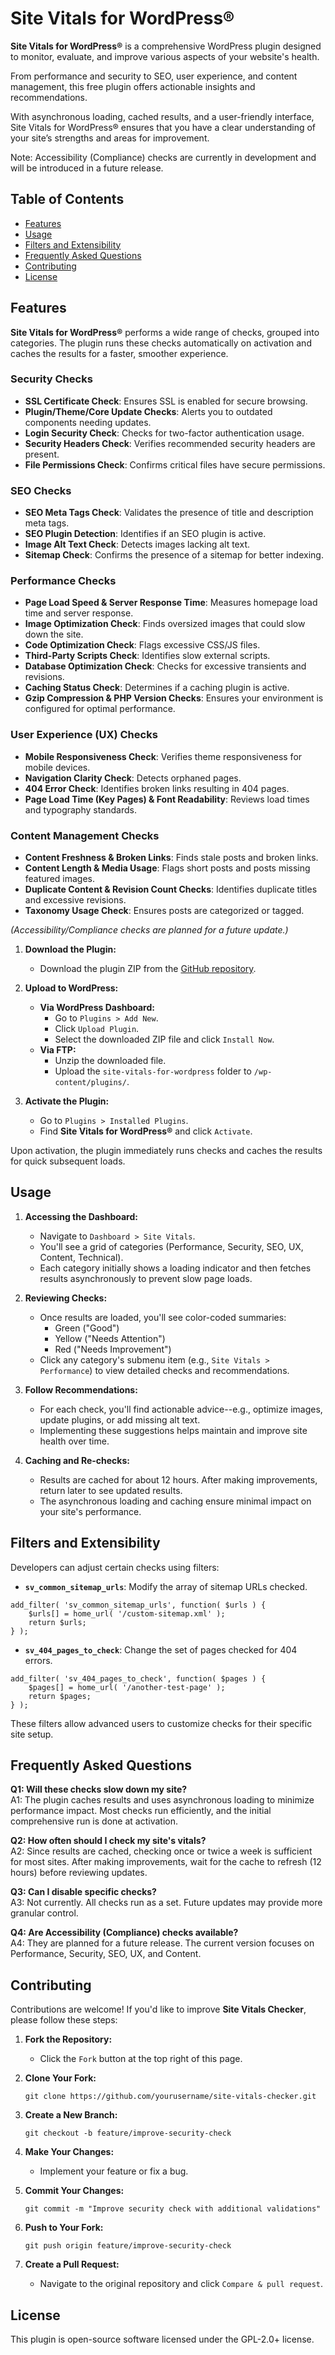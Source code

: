 # Site Vitals for WordPress®

**Site Vitals for WordPress®** is a comprehensive WordPress plugin designed to monitor, evaluate, and improve various aspects of your website's health. 

From performance and security to SEO, user experience, and content management, this free plugin offers actionable insights and recommendations. 

With asynchronous loading, cached results, and a user-friendly interface, Site Vitals for WordPress® ensures that you have a clear understanding of your site’s strengths and areas for improvement.

Note: Accessibility (Compliance) checks are currently in development and will be introduced in a future release.

## Table of Contents

- [Features](#features)
- [Usage](#usage)
- [Filters and Extensibility](#filters-and-extensibility)
- [Frequently Asked Questions](#frequently-asked-questions)
- [Contributing](#contributing)
- [License](#license)

## Features

**Site Vitals for WordPress®** performs a wide range of checks, grouped into categories. The plugin runs these checks automatically on activation and caches the results for a faster, smoother experience.

### Security Checks

- **SSL Certificate Check**: Ensures SSL is enabled for secure browsing.
- **Plugin/Theme/Core Update Checks**: Alerts you to outdated components needing updates.
- **Login Security Check**: Checks for two-factor authentication usage.
- **Security Headers Check**: Verifies recommended security headers are present.
- **File Permissions Check**: Confirms critical files have secure permissions.

### SEO Checks

- **SEO Meta Tags Check**: Validates the presence of title and description meta tags.
- **SEO Plugin Detection**: Identifies if an SEO plugin is active.
- **Image Alt Text Check**: Detects images lacking alt text.
- **Sitemap Check**: Confirms the presence of a sitemap for better indexing.

### Performance Checks

- **Page Load Speed & Server Response Time**: Measures homepage load time and server response.
- **Image Optimization Check**: Finds oversized images that could slow down the site.
- **Code Optimization Check**: Flags excessive CSS/JS files.
- **Third-Party Scripts Check**: Identifies slow external scripts.
- **Database Optimization Check**: Checks for excessive transients and revisions.
- **Caching Status Check**: Determines if a caching plugin is active.
- **Gzip Compression & PHP Version Checks**: Ensures your environment is configured for optimal performance.

### User Experience (UX) Checks

- **Mobile Responsiveness Check**: Verifies theme responsiveness for mobile devices.
- **Navigation Clarity Check**: Detects orphaned pages.
- **404 Error Check**: Identifies broken links resulting in 404 pages.
- **Page Load Time (Key Pages) & Font Readability**: Reviews load times and typography standards.

### Content Management Checks

- **Content Freshness & Broken Links**: Finds stale posts and broken links.
- **Content Length & Media Usage**: Flags short posts and posts missing featured images.
- **Duplicate Content & Revision Count Checks**: Identifies duplicate titles and excessive revisions.
- **Taxonomy Usage Check**: Ensures posts are categorized or tagged.

_(Accessibility/Compliance checks are planned for a future update.)_

1. **Download the Plugin:**

    - Download the plugin ZIP from the [GitHub repository](https://github.com/robertdevore/site-vitals-for-wordpress/).
2. **Upload to WordPress:**

    - **Via WordPress Dashboard:**
        - Go to `Plugins > Add New`.
        - Click `Upload Plugin`.
        - Select the downloaded ZIP file and click `Install Now`.
    - **Via FTP:**
        - Unzip the downloaded file.
        - Upload the `site-vitals-for-wordpress` folder to `/wp-content/plugins/`.
3. **Activate the Plugin:**

    - Go to `Plugins > Installed Plugins`.
    - Find **Site Vitals for WordPress®** and click `Activate`.

Upon activation, the plugin immediately runs checks and caches the results for quick subsequent loads.

## Usage

1. **Accessing the Dashboard:**

    - Navigate to `Dashboard > Site Vitals`.
    - You'll see a grid of categories (Performance, Security, SEO, UX, Content, Technical).
    - Each category initially shows a loading indicator and then fetches results asynchronously to prevent slow page loads.
2. **Reviewing Checks:**

    - Once results are loaded, you'll see color-coded summaries:
        - Green ("Good")
        - Yellow ("Needs Attention")
        - Red ("Needs Improvement")
    - Click any category's submenu item (e.g., `Site Vitals > Performance`) to view detailed checks and recommendations.
3. **Follow Recommendations:**

    - For each check, you'll find actionable advice--e.g., optimize images, update plugins, or add missing alt text.
    - Implementing these suggestions helps maintain and improve site health over time.
4. **Caching and Re-checks:**

    - Results are cached for about 12 hours. After making improvements, return later to see updated results.
    - The asynchronous loading and caching ensure minimal impact on your site's performance.

## Filters and Extensibility

Developers can adjust certain checks using filters:

- **`sv_common_sitemap_urls`**: Modify the array of sitemap URLs checked.
```
add_filter( 'sv_common_sitemap_urls', function( $urls ) {
    $urls[] = home_url( '/custom-sitemap.xml' );
    return $urls;
} );
```

- **`sv_404_pages_to_check`**: Change the set of pages checked for 404 errors.
```
add_filter( 'sv_404_pages_to_check', function( $pages ) {
    $pages[] = home_url( '/another-test-page' );
    return $pages;
} );
```

These filters allow advanced users to customize checks for their specific site setup.

## Frequently Asked Questions

**Q1: Will these checks slow down my site?**  
A1: The plugin caches results and uses asynchronous loading to minimize performance impact. Most checks run efficiently, and the initial comprehensive run is done at activation.

**Q2: How often should I check my site's vitals?**  
A2: Since results are cached, checking once or twice a week is sufficient for most sites. After making improvements, wait for the cache to refresh (12 hours) before reviewing updates.

**Q3: Can I disable specific checks?**  
A3: Not currently. All checks run as a set. Future updates may provide more granular control.

**Q4: Are Accessibility (Compliance) checks available?**  
A4: They are planned for a future release. The current version focuses on Performance, Security, SEO, UX, and Content.

## Contributing

Contributions are welcome! If you'd like to improve **Site Vitals Checker**, please follow these steps:

1. **Fork the Repository:**

    - Click the `Fork` button at the top right of this page.
2. **Clone Your Fork:**
    ```
    git clone https://github.com/yourusername/site-vitals-checker.git
    ```

3. **Create a New Branch:**
    ```
    git checkout -b feature/improve-security-check
    ```

4. **Make Your Changes:**

    - Implement your feature or fix a bug.
5. **Commit Your Changes:**
    ```
    git commit -m "Improve security check with additional validations"
    ```

6. **Push to Your Fork:**
    ```
    git push origin feature/improve-security-check
    ```

7. **Create a Pull Request:**

    - Navigate to the original repository and click `Compare & pull request`.

## License

This plugin is open-source software licensed under the GPL-2.0+ license.